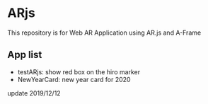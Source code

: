 # ARjs
This repository is for Web AR Application using AR.js and A-Frame

## App list
- testARjs: show red box on the hiro marker
- NewYearCard: new year card for 2020

update 2019/12/12
